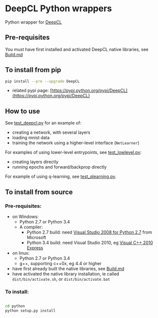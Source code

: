 # DeepCL Python wrappers

Python wrapper for  [DeepCL](https://github.com/hughperkins/DeepCL)

## Pre-requisites

You must have first installed and activated DeepCL native libraries, see [Build.md](https://github.com/hughperkins/DeepCL/blob/8.x/doc/Build.md)

## To install from pip

```bash
pip install --pre --upgrade DeepCL
```

* related pypi page: [https://pypi.python.org/pypi/DeepCL](https://pypi.python.org/pypi/DeepCL)

## How to use

See [test_deepcl.py](https://github.com/hughperkins/DeepCL/blob/master/python/test_deepcl.py) for an example of:

* creating a network, with several layers
* loading mnist data
* training the network using a higher-level interface (`NetLearner`)

For examples of using lower-level entrypoints, see [test_lowlevel.py](https://github.com/hughperkins/DeepCL/blob/master/python/test_lowlevel.py):

* creating layers directly
* running epochs and forward/backprop directly

For example of using q-learning, see [test_qlearning.py](https://github.com/hughperkins/DeepCL/blob/master/python/test_qlearning.py).

## To install from source

### Pre-requisites:

* on Windows:
  * Python 2.7 or Python 3.4
  * A compiler:
    * Python 2.7 build: need [Visual Studio 2008 for Python 2.7](http://www.microsoft.com/en-us/download/details.aspx?id=44266) from Microsoft
    * Python 3.4 build: need Visual Studio 2010, eg [Visual C++ 2010 Express](https://www.visualstudio.com/downloads/download-visual-studio-vs#DownloadFamilies_4)
* on linux:
  * Python 2.7 or Python 3.4
  * g++, supporting c++0x, eg 4.4 or higher
* have first already built the native libraries, see [Build.md](../doc/Build.md)
* have activated the native library installation, ie called `dist/bin/activate.sh`, or `dist/bin/activate.bat`

### To install:

```bash

cd python
python setup.py install
```


